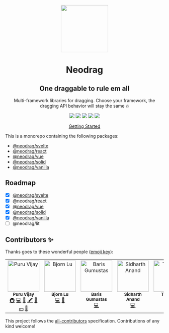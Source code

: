 <p align="center">
<a href="https://www.neodrag.dev"><img src="https://www.neodrag.dev/logo.svg" height="150" /></a>
</p>

<h1 align="center">
Neodrag
</h1>

<h2 align="center">
One draggable to rule em all
</h2>

<p align="center">Multi-framework libraries for dragging. Choose your framework, the dragging API behavior will stay the same 🔥</p>

<p align="center">
  <a href="https://www.npmjs.com/package/@neodrag/svelte"><img src="https://img.shields.io/npm/v/@neodrag/svelte?color=e63900&label=svelte"></a>
  <a href="https://www.npmjs.com/package/@neodrag/vue"><img src="https://img.shields.io/npm/v/@neodrag/vue?color=42b883&label=vue"></a>
  <a href="https://www.npmjs.com/package/@neodrag/react"><img src="https://img.shields.io/npm/v/@neodrag/react?color=0098b3&label=react"></a>
  <a href="https://www.npmjs.com/package/@neodrag/solid"><img src="https://img.shields.io/npm/v/@neodrag/solid?color=2c4f7d&label=solid"></a>
  <a href="https://www.npmjs.com/package/@neodrag/vanilla"><img src="https://img.shields.io/npm/v/@neodrag/vanilla?color=fff&label=vanilla"></a>
<p>

<p align="center"><a href="https://www.neodrag.dev">Getting Started</a></p>

This is a monorepo containing the following packages:

- [@neodrag/svelte](https://github.com/PuruVJ/neodrag/tree/main/packages/svelte#readme)
- [@neodrag/react](https://github.com/PuruVJ/neodrag/tree/main/packages/react#readme)
- [@neodrag/vue](https://github.com/PuruVJ/neodrag/tree/main/packages/vue#readme)
- [@neodrag/solid](https://github.com/PuruVJ/neodrag/tree/main/packages/solid#readme)
- [@neodrag/vanilla](https://github.com/PuruVJ/neodrag/tree/main/packages/vanilla#readme)

## Roadmap

- [x] [@neodrag/svelte](https://github.com/PuruVJ/neodrag/tree/main/packages/svelte#readme)
- [x] [@neodrag/react](https://github.com/PuruVJ/neodrag/tree/main/packages/react#readme)
- [x] [@neodrag/vue](https://github.com/PuruVJ/neodrag/tree/main/packages/vue#readme)
- [x] [@neodrag/solid](https://github.com/PuruVJ/neodrag/tree/main/packages/solid#readme)
- [x] [@neodrag/vanilla](https://github.com/PuruVJ/neodrag/tree/main/packages/vanilla#readme)
- [ ] @neodrag/lit

## Contributors ✨

Thanks goes to these wonderful people ([emoji key](https://allcontributors.org/docs/en/emoji-key)):

<!-- ALL-CONTRIBUTORS-LIST:START - Do not remove or modify this section -->
<!-- prettier-ignore-start -->
<!-- markdownlint-disable -->
<table>
  <tbody>
    <tr>
      <td align="center" valign="top" width="14.28%"><a href="https://puruvj.dev"><img src="https://avatars.githubusercontent.com/u/47742487?v=4?s=100" width="100px;" alt="Puru Vijay"/><br /><sub><b>Puru Vijay</b></sub></a><br /><a href="#infra-PuruVJ" title="Infrastructure (Hosting, Build-Tools, etc)">🚇</a> <a href="https://github.com/PuruVJ/neodrag/commits?author=PuruVJ" title="Code">💻</a> <a href="#maintenance-PuruVJ" title="Maintenance">🚧</a> <a href="#content-PuruVJ" title="Content">🖋</a> <a href="https://github.com/PuruVJ/neodrag/commits?author=PuruVJ" title="Documentation">📖</a> <a href="#financial-PuruVJ" title="Financial">💵</a> <a href="#research-PuruVJ" title="Research">🔬</a></td>
      <td align="center" valign="top" width="14.28%"><a href="https://bjornlu.com/"><img src="https://avatars.githubusercontent.com/u/34116392?v=4?s=100" width="100px;" alt="Bjorn Lu"/><br /><sub><b>Bjorn Lu</b></sub></a><br /><a href="https://github.com/PuruVJ/neodrag/commits?author=bluwy" title="Code">💻</a> <a href="#ideas-bluwy" title="Ideas, Planning, & Feedback">🤔</a></td>
      <td align="center" valign="top" width="14.28%"><a href="https://github.com/matrushka"><img src="https://avatars.githubusercontent.com/u/53268?v=4?s=100" width="100px;" alt="Baris Gumustas"/><br /><sub><b>Baris Gumustas</b></sub></a><br /><a href="https://github.com/PuruVJ/neodrag/commits?author=matrushka" title="Code">💻</a></td>
      <td align="center" valign="top" width="14.28%"><a href="https://github.com/sidharth-anand"><img src="https://avatars.githubusercontent.com/u/55060749?v=4?s=100" width="100px;" alt="Sidharth Anand"/><br /><sub><b>Sidharth Anand</b></sub></a><br /><a href="https://github.com/PuruVJ/neodrag/commits?author=sidharth-anand" title="Code">💻</a></td>
      <td align="center" valign="top" width="14.28%"><a href="https://github.com/Tropix126"><img src="https://avatars.githubusercontent.com/u/42101043?v=4?s=100" width="100px;" alt="Tropical"/><br /><sub><b>Tropical</b></sub></a><br /><a href="https://github.com/PuruVJ/neodrag/commits?author=Tropix126" title="Documentation">📖</a></td>
      <td align="center" valign="top" width="14.28%"><a href="https://earth.suncapped.com/"><img src="https://avatars.githubusercontent.com/u/80430144?v=4?s=100" width="100px;" alt="AphLute"/><br /><sub><b>AphLute</b></sub></a><br /><a href="https://github.com/PuruVJ/neodrag/commits?author=AphLute" title="Code">💻</a></td>
      <td align="center" valign="top" width="14.28%"><a href="https://github.com/tascodes"><img src="https://avatars.githubusercontent.com/u/32209335?v=4?s=100" width="100px;" alt="Tas"/><br /><sub><b>Tas</b></sub></a><br /><a href="#infra-tascodes" title="Infrastructure (Hosting, Build-Tools, etc)">🚇</a> <a href="https://github.com/PuruVJ/neodrag/commits?author=tascodes" title="Code">💻</a> <a href="https://github.com/PuruVJ/neodrag/commits?author=tascodes" title="Tests">⚠️</a></td>
    </tr>
  </tbody>
</table>

<!-- markdownlint-restore -->
<!-- prettier-ignore-end -->

<!-- ALL-CONTRIBUTORS-LIST:END -->

This project follows the [all-contributors](https://github.com/all-contributors/all-contributors) specification. Contributions of any kind welcome!

